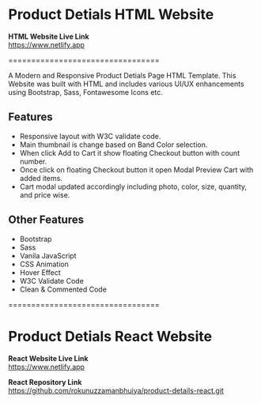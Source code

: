 # Product Detials HTML Website

**HTML Website Live Link** <br>
https://www.netlify.app

=================================

A Modern and Responsive Product Detials Page HTML Template. This Website was built with HTML and includes various UI/UX enhancements using Bootstrap, Sass, Fontawesome Icons etc.

## Features
- Responsive layout with W3C validate code.
- Main thumbnail is change based on Band Color selection.
- When click Add to Cart it show floating Checkout button with count number.
- Once click on floating Checkout button it open Modal Preview Cart with added items.
- Cart modal updated accordingly including photo, color, size, quantity, and price wise.

## Other Features
- Bootstrap
- Sass
- Vanila JavaScript
- CSS Animation
- Hover Effect
- W3C Validate Code
- Clean & Commented Code

=================================

# Product Detials React Website

**React Website Live Link** <br>
https://www.netlify.app

**React Repository Link** <br>
https://github.com/rokunuzzamanbhuiya/product-details-react.git